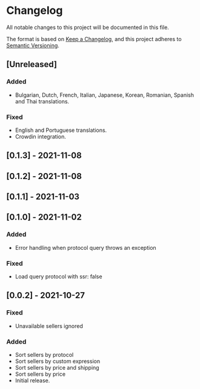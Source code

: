 # Changelog

All notable changes to this project will be documented in this file.

The format is based on [Keep a Changelog](https://keepachangelog.com/en/1.0.0/),
and this project adheres to [Semantic Versioning](https://semver.org/spec/v2.0.0.html).

## [Unreleased]

### Added

- Bulgarian, Dutch, French, Italian, Japanese, Korean, Romanian, Spanish and Thai translations.

### Fixed

- English and Portuguese translations.
- Crowdin integration.

## [0.1.3] - 2021-11-08

## [0.1.2] - 2021-11-08

## [0.1.1] - 2021-11-03

## [0.1.0] - 2021-11-02

### Added

- Error handling when protocol query throws an exception

### Fixed

- Load query protocol with ssr: false

## [0.0.2] - 2021-10-27

### Fixed

- Unavailable sellers ignored

### Added

- Sort sellers by protocol
- Sort sellers by custom expression
- Sort sellers by price and shipping
- Sort sellers by price
- Initial release.
